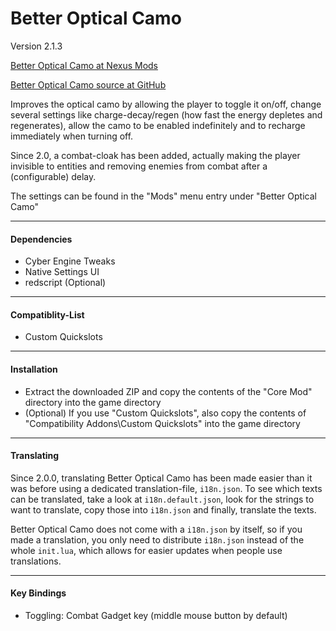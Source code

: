 Better Optical Camo
=====
Version 2.1.3

[Better Optical Camo at Nexus Mods](https://www.nexusmods.com/cyberpunk2077/mods/4159)

[Better Optical Camo source at GitHub](https://github.com/Lukas0610/cp2077-betteropticalcamo)

Improves the optical camo by allowing the player to toggle it on/off, change several settings like
charge-decay/regen (how fast the energy depletes and regenerates), allow the camo to be enabled indefinitely
and to recharge immediately when turning off.

Since 2.0, a combat-cloak has been added, actually making the player invisible to entities and removing
enemies from combat after a (configurable) delay.

The settings can be found in the "Mods" menu entry under "Better Optical Camo"

-----

#### Dependencies
* Cyber Engine Tweaks
* Native Settings UI
* redscript (Optional)

-----

#### Compatiblity-List
* Custom Quickslots

-----

#### Installation
* Extract the downloaded ZIP and copy the contents of the "Core Mod" directory into the game directory
* (Optional) If you use "Custom Quickslots", also copy the contents of "Compatibility Addons\Custom Quickslots" into the game directory

-----

#### Translating
Since 2.0.0, translating Better Optical Camo has been made easier than it was before using a dedicated translation-file, `i18n.json`.
To see which texts can be translated, take a look at `i18n.default.json`, look for the strings to want to translate,
copy those into `i18n.json` and finally, translate the texts.

Better Optical Camo does not come with a `i18n.json` by itself, so if you made a translation, you only need to distribute `i18n.json`
instead of the whole `init.lua`, which allows for easier updates when people use translations.

-----

#### Key Bindings
* Toggling: Combat Gadget key (middle mouse button by default)
